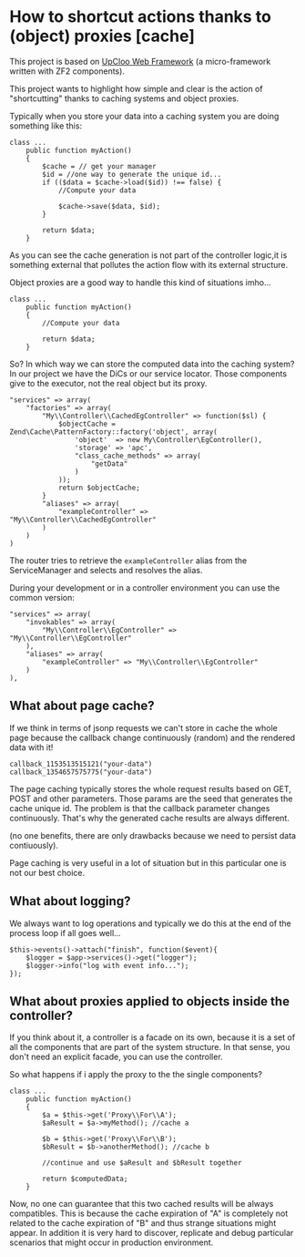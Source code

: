 # How to shortcut actions thanks to (object) proxies [cache]

This project is based on [UpCloo Web Framework](https://github.com/wdalmut/upcloo-web-framework)
(a micro-framework written with ZF2 components).

This project wants to highlight how simple and clear is the action of "shortcutting"
thanks to caching systems and object proxies.

Typically when you store your data into a caching system you are doing
something like this:

```
class ...
    public function myAction()
    {
        $cache = // get your manager
        $id = //one way to generate the unique id...
        if (($data = $cache->load($id)) !== false) {
            //Compute your data

            $cache->save($data, $id);
        }

        return $data;
    }
```

As you can see the cache generation is not part of the controller logic,it is
something external that pollutes the action flow with its external structure.

Object proxies are a good way to handle this kind of situations imho...

```
class ...
    public function myAction()
    {
        //Compute your data

        return $data;
    }
```

So? In which way we can store the computed data into the caching system?
In our project we have the DiCs or our service locator.
Those components give to the executor, not the real object but its proxy.
```
"services" => array(
    "factories" => array(
        "My\\Controller\\CachedEgController" => function($sl) {
            $objectCache = Zend\Cache\PatternFactory::factory('object', array(
                'object'  => new My\Controller\EgController(),
                'storage' => 'apc',
                "class_cache_methods" => array(
                    "getData"
                )
            ));
            return $objectCache;
        }
        "aliases" => array(
            "exampleController" => "My\\Controller\\CachedEgController"
        )
    )
)
```

The router tries to retrieve the `exampleController` alias from the ServiceManager and
selects and resolves the alias.

During your development or in a controller environment you can use the common
version:

```
"services" => array(
    "invokables" => array(
        "My\\Controller\\EgController" => "My\\Controller\\EgController"
    ),
    "aliases" => array(
        "exampleController" => "My\\Controller\\EgController"
    )
),
```

## What about page cache?

If we think in terms of jsonp requests we can't store in cache the whole page because
the callback change continuously (random) and the rendered data with it!

    callback_1153513515121("your-data")
    callback_1354657575775("your-data")

The page caching typically stores the whole request results based on
GET, POST and other parameters. Those params are the seed that generates the
cache unique id. The problem is that the callback parameter changes continuously.
That's why the generated cache results are always different.

(no one benefits, there are only drawbacks because we need to persist data
contiuously).

Page caching is very useful in a lot of situation but in this particular one is not our
best choice.

## What about logging?

We always want to log operations and typically we do this at the end of
the process loop if all goes well...

```
$this->events()->attach("finish", function($event){
    $logger = $app->services()->get("logger");
    $logger->info("log with event info...");
});
```

## What about proxies applied to objects inside the controller?

If you think about it, a controller is a facade on its own, because it is a set of all the components
that are part of the system structure. In that sense, you don't need an explicit facade,
you can use the controller.

So what happens if i apply the proxy to the the single components?

```
class ...
    public function myAction()
    {
        $a = $this->get('Proxy\\For\\A');
        $aResult = $a->myMethod(); //cache a

        $b = $this->get('Proxy\\For\\B');
        $bResult = $b->anotherMethod(); //cache b

        //continue and use $aResult and $bResult together

        return $computedData;
    }
```

Now, no one can guarantee that this two cached results will be always compatibles.
This is because the cache expiration of "A" is completely not related to the cache expiration of "B" and thus
strange situations might appear.
In addition it is very hard to discover, replicate and debug particular scenarios
that might occur in production environment.

